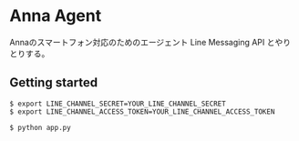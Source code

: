 # Anna Agent

Annaのスマートフォン対応のためのエージェント
Line Messaging API とやりとりする。

## Getting started

```
$ export LINE_CHANNEL_SECRET=YOUR_LINE_CHANNEL_SECRET
$ export LINE_CHANNEL_ACCESS_TOKEN=YOUR_LINE_CHANNEL_ACCESS_TOKEN

$ python app.py
```
